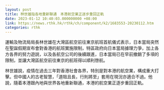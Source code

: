 ```yaml
---
layout: post
title: 林世雄指各地重新聯通　本港航空業正逐步重回正軌
date: 2023-01-12 10:40:03.000000000 +08:00
link: https://news.rthk.hk/rthk/ch/component/k2/1683553-20230112.htm
categories: rthk
---
```


運輸及物流局局長林世雄在大灣區航空前往東京航班首航儀式表示，日本當局突然在聖誕假期宣布會對香港的航班實施限制，特區政府向日本當局據理力爭，加上各方各界的努力遊説，以及各航空公司的後續跟進，日本當局已在早前撤銷了多項的限制，並讓大灣區航空前往東京的航班得以順利啓航。

林世雄說，疫情在過去三年對香港社會各界，特別是對本港的航空業，構成重大打擊。但中國人的古老智慧，「道阻且長，行則將至」套用在現況亦適合不過。他說，隨着本港跟內地與世界各地重新聯通，本港的航空業正逐步重回正軌。
